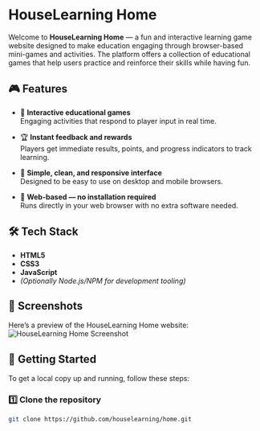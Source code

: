 # HouseLearning Home

Welcome to **HouseLearning Home** — a fun and interactive learning game website designed to make education engaging through browser-based mini-games and activities. The platform offers a collection of educational games that help users practice and reinforce their skills while having fun.

## 🎮 Features

- 🌟 **Interactive educational games**  
  Engaging activities that respond to player input in real time.

- 🏆 **Instant feedback and rewards**  
  Players get immediate results, points, and progress indicators to track learning.

- 📱 **Simple, clean, and responsive interface**  
  Designed to be easy to use on desktop and mobile browsers.

- 🎨 **Web-based — no installation required**  
  Runs directly in your web browser with no extra software needed.

## 🛠️ Tech Stack

- **HTML5**
- **CSS3**
- **JavaScript**
- *(Optionally Node.js/NPM for development tooling)*

## 📸 Screenshots

Here’s a preview of the HouseLearning Home website:
![HouseLearning Home Screenshot](https://houselearning.github.io/home/.github/readme/screenshot.png)

## 🚀 Getting Started

To get a local copy up and running, follow these steps:

### 1️⃣ Clone the repository
```bash
git clone https://github.com/houselearning/home.git

